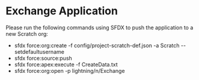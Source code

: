 # Exchange Application

Please run the following commands using SFDX to push the application to a new Scratch org:

- sfdx force:org:create -f config/project-scratch-def.json -a Scratch --setdefaultusername  
- sfdx force:source:push  
- sfdx force:apex:execute -f CreateData.txt
- sfdx force:org:open -p lightning/n/Exchange  


